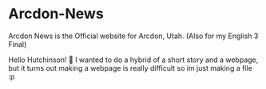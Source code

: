 # Arcdon-News
Arcdon News is the Official website for Arcdon, Utah. (Also for my English 3 Final)

Hello Hutchinson! 👋
I wanted to do a hybrid of a short story and a webpage, but it turns out making a webpage is really difficult so im just making a file :p
